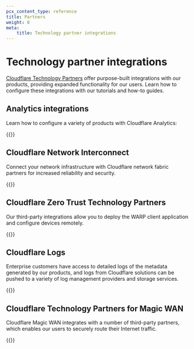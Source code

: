 ```yaml
---
pcx_content_type: reference
title: Partners
weight: 8
meta:
    title: Technology partner integrations
---
```


# Technology partner integrations

[Cloudflare Technology Partners](https://www.cloudflare.com/partners/technology-partners/) offer purpose-built integrations with our products, providing expanded functionality for our users. Learn how to configure these integrations with our tutorials and how-to guides.

## Analytics integrations

Learn how to configure a variety of products with Cloudflare Analytics:

{{<directory-listing folderDirectory="/fundamentals/data-products/analytics-integrations/" >}}

## Cloudflare Network Interconnect

Connect your network infrastructure with Cloudflare network fabric partners for increased reliability and security.

{{<directory-listing folderDirectory="/network-interconnect/partners/" >}}

## Cloudflare Zero Trust Technology Partners

Our third-party integrations allow you to deploy the WARP client application and configure devices remotely.

{{<directory-listing folderDirectory="/cloudflare-one/connections/connect-devices/warp/deployment/mdm-deployment/partners/" >}}

## Cloudflare Logs

Enterprise customers have access to detailed logs of the metadata generated by our products, and logs from Cloudflare solutions can be pushed to a variety of log management providers and storage services.

{{<directory-listing folderDirectory="/logs/get-started/enable-destinations/" >}}

## ​​Cloudflare Technology Partners for Magic WAN

Cloudflare Magic WAN integrates with a number of third-party partners, which enables our users to securely route their Internet traffic.

{{<directory-listing folderDirectory="/magic-wan/third-party/" >}}